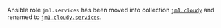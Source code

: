 Ansible role `jm1.services` has been moved into collection
[`jm1.cloudy`](https://github.com/JM1/ansible-collection-jm1-cloudy) and renamed to
[`jm1.cloudy.services`](https://github.com/JM1/ansible-collection-jm1-cloudy/tree/master/roles/services).
